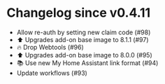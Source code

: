 # Changelog since v0.4.11
- Allow re-auth by setting new claim code (#98) 
- ⬆️ Upgrades add-on base image to 8.1.1 (#97) 
- 🔥 Drop Webtools (#96) 
- ⬆️ Upgrades add-on base image to 8.0.0 (#95) 
- 📚 Use new My Home Assistant link format (#94) 
- Update workflows (#93) 
